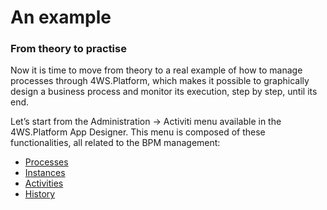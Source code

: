 # An example

### From theory to practise

Now it is time to move from theory to a real example of how to manage processes through 4WS.Platform, which makes it possible to graphically design a business process and monitor its execution, step by step, until its end.

Let’s start from the Administration -&gt; Activiti menu available in the 4WS.Platform App Designer. This menu is composed of these functionalities, all related to the BPM management:

* [Processes](/EE0-6-2-Processes.md)
* [Instances](/EE0-6-3-Instances.md)
* [Activities](/EE0-6-4-Activities.md)
* [History](/EE0-6-5-History.md)



